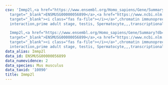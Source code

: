 ```yaml
---
csv: 'Immp2l,<a href="https://www.ensembl.org/Homo_sapiens/Gene/Summary?db=core;g=ENSMUSG00000056899"
  target="_blank">ENSMUSG00000056899</a>,<a href="https://www.ncbi.nlm.nih.gov/pubmed/25450459"
  target="_blank"><i class="fas fa-file"></i></a>",chromatin immunoprecipitation assay,direct
  interaction,prime adult stage, testis, Spermatocyte,,,transcriptional regulation,

  Immp2l,<a href="https://www.ensembl.org/Homo_sapiens/Gene/Summary?db=core;g=ENSMUSG00000056899"
  target="_blank">ENSMUSG00000056899</a>,<a href="https://www.ncbi.nlm.nih.gov/pubmed/25450459"
  target="_blank"><i class="fas fa-file"></i></a>",chromatin immunoprecipitation assay,direct
  interaction,prime adult stage, testis, Spermatocyte,,,transcriptional regulation,'
data_alias: Immp2l
data_id: ENSMUSG00000056899
data_numevidence: 2
data_species: Mus musculus
data_taxid: '10090'
title: Immp2l
---
```

